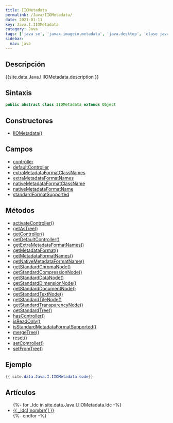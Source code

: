 ```yaml
---
title: IIOMetadata
permalink: /Java/IIOMetadata/
date: 2021-01-11
key: Java.I.IIOMetadata
category: Java
tags: ['java se', 'javax.imageio.metadata', 'java.desktop', 'clase java', 'Java 1.0']
sidebar: 
  nav: java
---
```


## Descripción
{{site.data.Java.I.IIOMetadata.description }}

## Sintaxis
~~~java
public abstract class IIOMetadata extends Object
~~~

## Constructores
* [IIOMetadata()](/Java/IIOMetadata/IIOMetadata/)

## Campos
* [controller](/Java/IIOMetadata/controller/)
* [defaultController](/Java/IIOMetadata/defaultController/)
* [extraMetadataFormatClassNames](/Java/IIOMetadata/extraMetadataFormatClassNames/)
* [extraMetadataFormatNames](/Java/IIOMetadata/extraMetadataFormatNames/)
* [nativeMetadataFormatClassName](/Java/IIOMetadata/nativeMetadataFormatClassName/)
* [nativeMetadataFormatName](/Java/IIOMetadata/nativeMetadataFormatName/)
* [standardFormatSupported](/Java/IIOMetadata/standardFormatSupported/)

## Métodos
* [activateController()](/Java/IIOMetadata/activateController/)
* [getAsTree()](/Java/IIOMetadata/getAsTree/)
* [getController()](/Java/IIOMetadata/getController/)
* [getDefaultController()](/Java/IIOMetadata/getDefaultController/)
* [getExtraMetadataFormatNames()](/Java/IIOMetadata/getExtraMetadataFormatNames/)
* [getMetadataFormat()](/Java/IIOMetadata/getMetadataFormat/)
* [getMetadataFormatNames()](/Java/IIOMetadata/getMetadataFormatNames/)
* [getNativeMetadataFormatName()](/Java/IIOMetadata/getNativeMetadataFormatName/)
* [getStandardChromaNode()](/Java/IIOMetadata/getStandardChromaNode/)
* [getStandardCompressionNode()](/Java/IIOMetadata/getStandardCompressionNode/)
* [getStandardDataNode()](/Java/IIOMetadata/getStandardDataNode/)
* [getStandardDimensionNode()](/Java/IIOMetadata/getStandardDimensionNode/)
* [getStandardDocumentNode()](/Java/IIOMetadata/getStandardDocumentNode/)
* [getStandardTextNode()](/Java/IIOMetadata/getStandardTextNode/)
* [getStandardTileNode()](/Java/IIOMetadata/getStandardTileNode/)
* [getStandardTransparencyNode()](/Java/IIOMetadata/getStandardTransparencyNode/)
* [getStandardTree()](/Java/IIOMetadata/getStandardTree/)
* [hasController()](/Java/IIOMetadata/hasController/)
* [isReadOnly()](/Java/IIOMetadata/isReadOnly/)
* [isStandardMetadataFormatSupported()](/Java/IIOMetadata/isStandardMetadataFormatSupported/)
* [mergeTree()](/Java/IIOMetadata/mergeTree/)
* [reset()](/Java/IIOMetadata/reset/)
* [setController()](/Java/IIOMetadata/setController/)
* [setFromTree()](/Java/IIOMetadata/setFromTree/)

## Ejemplo
~~~java
{{ site.data.Java.I.IIOMetadata.code}}
~~~

## Artículos
<ul>
{%- for _ldc in site.data.Java.I.IIOMetadata.ldc -%}
   <li>
       <a href="{{_ldc['url'] }}">{{ _ldc['nombre'] }}</a>
   </li>
{%- endfor -%}
</ul>
